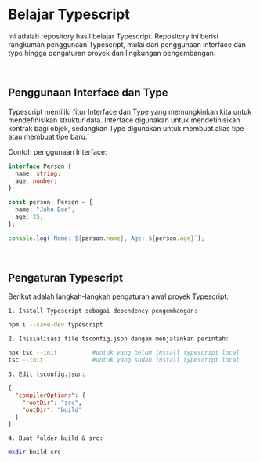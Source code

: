 # Belajar Typescript

Ini adalah repository hasil belajar Typescript. Repository ini berisi rangkuman penggunaan Typescript, mulai dari penggunaan interface dan type hingga pengaturan proyek dan lingkungan pengembangan.

<br/>

## Penggunaan Interface dan Type

Typescript memiliki fitur Interface dan Type yang memungkinkan kita untuk mendefinisikan struktur data. Interface digunakan untuk mendefinisikan kontrak bagi objek, sedangkan Type digunakan untuk membuat alias tipe atau membuat tipe baru.

Contoh penggunaan Interface:

```typescript
interface Person {
  name: string;
  age: number;
}

const person: Person = {
  name: "John Doe",
  age: 25,
};

console.log(`Name: ${person.name}, Age: ${person.age}`);
```

<br/>

## Pengaturan Typescript

Berikut adalah langkah-langkah pengaturan awal proyek Typescript: </br>

``1. Install Typescript sebagai dependency pengembangan:``
```bash
npm i --save-dev typescript
```

``2. Inisialisasi file tsconfig.json dengan menjalankan perintah:``
```bash
npx tsc --init          #untuk yang belum install typescript local
tsc --init              #untuk yang sudah install typescript local
```

``3. Edit tsconfig.json:``
```json
{
  "compilerOptions": {
    "rootDir": "src",
    "outDir": "build"
  }
}
```

``4. Buat folder build & src:``
```bash
mkdir build src
```